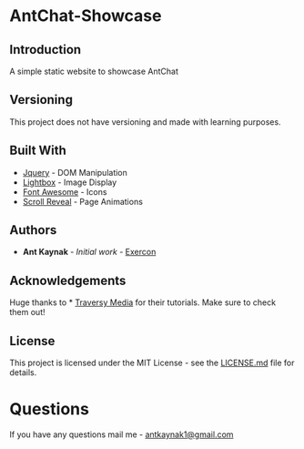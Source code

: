 # AntChat-Showcase

## Introduction 

A simple static website to showcase AntChat

## Versioning

This project does not have versioning and made with learning purposes.

## Built With

* [Jquery](https://jquery.com) - DOM Manipulation
* [Lightbox](http://lokeshdhakar.com/projects/lightbox2/) - Image Display
* [Font Awesome](http://fontawesome.io) - Icons
* [Scroll Reveal](https://scrollrevealjs.org) - Page Animations

## Authors 

* **Ant Kaynak** - *Initial work* - [Exercon](https://github.com/Exercon)



## Acknowledgements
Huge thanks to * [Traversy Media](https://www.traversymedia.com) for their tutorials. Make sure to check them out!

## License

This project is licensed under the MIT License - see the [LICENSE.md](https://github.com/Exercon/AntChat-Showcase/blob/master/LICENSE) 
file for details.

# Questions
If you have any questions mail me -  antkaynak1@gmail.com
